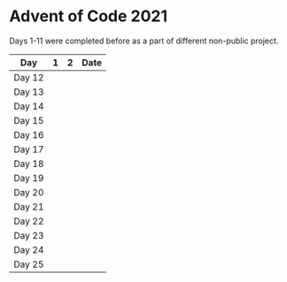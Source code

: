 # Advent of Code 2021

Days 1-11 were completed before as a part of different non-public project.

| Day    | 1   | 2   | Date |
|--------|-----|-----|------|
| Day 12 |     |     |      |
| Day 13 |     |     |      |
| Day 14 |     |     |      |
| Day 15 |     |     |      |
| Day 16 |     |     |      |
| Day 17 |     |     |      |
| Day 18 |     |     |      |
| Day 19 |     |     |      |
| Day 20 |     |     |      |
| Day 21 |     |     |      |
| Day 22 |     |     |      |
| Day 23 |     |     |      |
| Day 24 |     |     |      |
| Day 25 |     |     |      |

